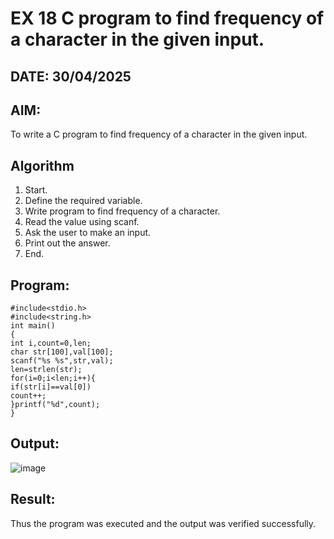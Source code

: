 # EX 18 C program to find frequency of a character in the given input.
## DATE: 30/04/2025
## AIM:
To write a C program to find frequency of a character in the given input.

## Algorithm
1. Start. 
2. Define the required variable. 
3. Write program to find frequency of a character. 
4. Read the value using scanf. 
5. Ask the user to make an input. 
6. Print out the answer. 
7. End.
    
## Program:
```
#include<stdio.h> 
#include<string.h> 
int main() 
{ 
int i,count=0,len; 
char str[100],val[100];  
scanf("%s %s",str,val);  
len=strlen(str);  
for(i=0;i<len;i++){ 
if(str[i]==val[0])  
count++; 
}printf("%d",count);
}
```

## Output:
![image](https://github.com/user-attachments/assets/6c024b9b-7326-4795-8a50-6491a9950b9a)



## Result:
Thus the program was executed and the output was verified successfully.
